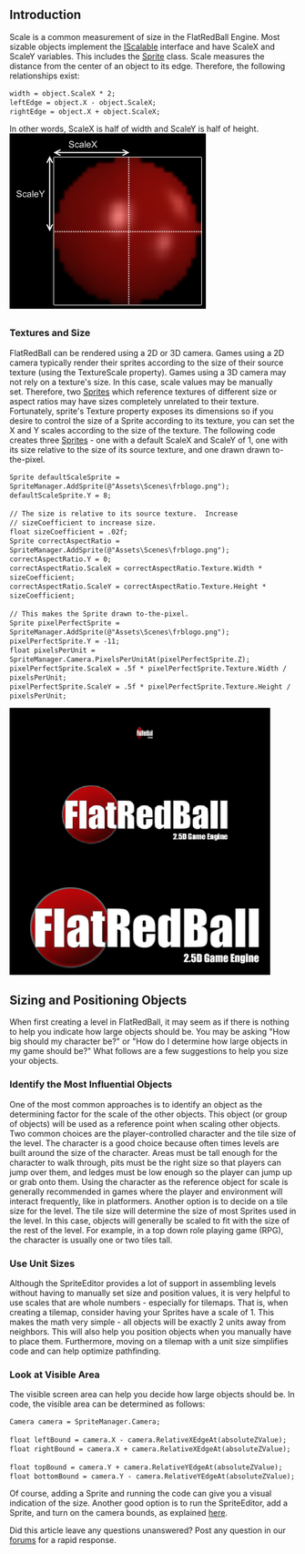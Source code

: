 ## Introduction

Scale is a common measurement of size in the FlatRedBall Engine. Most sizable objects implement the [IScalable](/frb/docs/index.php?title=FlatRedBall.Math.Geometry.IScalable.md "FlatRedBall.Math.Geometry.IScalable") interface and have ScaleX and ScaleY variables. This includes the [Sprite](/frb/docs/index.php?title=FlatRedBall.Sprite.md "FlatRedBall.Sprite") class. Scale measures the distance from the center of an object to its edge. Therefore, the following relationships exist:

    width = object.ScaleX * 2;
    leftEdge = object.X - object.ScaleX;
    rightEdge = object.X + object.ScaleX;

In other words, ScaleX is half of width and ScaleY is half of height. ![ScaleDiagram.png](/media/migrated_media-ScaleDiagram.png)

## 

### Textures and Size

FlatRedBall can be rendered using a 2D or 3D camera. Games using a 2D camera typically render their sprites according to the size of their source texture (using the TextureScale property). Games using a 3D camera may not rely on a texture's size. In this case, scale values may be manually set. Therefore, two [Sprites](/frb/docs/index.php?title=FlatRedBall.Sprite.md "FlatRedBall.Sprite") which reference textures of different size or aspect ratios may have sizes completely unrelated to their texture. Fortunately, sprite's Texture property exposes its dimensions so if you desire to control the size of a Sprite according to its texture, you can set the X and Y scales according to the size of the texture. The following code creates three [Sprites](/frb/docs/index.php?title=FlatRedBall.Sprite.md "FlatRedBall.Sprite") - one with a default ScaleX and ScaleY of 1, one with its size relative to the size of its source texture, and one drawn drawn to-the-pixel.

    Sprite defaultScaleSprite = SpriteManager.AddSprite(@"Assets\Scenes\frblogo.png");
    defaultScaleSprite.Y = 8;

    // The size is relative to its source texture.  Increase
    // sizeCoefficient to increase size.
    float sizeCoefficient = .02f;
    Sprite correctAspectRatio = SpriteManager.AddSprite(@"Assets\Scenes\frblogo.png");
    correctAspectRatio.Y = 0;
    correctAspectRatio.ScaleX = correctAspectRatio.Texture.Width * sizeCoefficient;
    correctAspectRatio.ScaleY = correctAspectRatio.Texture.Height * sizeCoefficient;

    // This makes the Sprite drawn to-the-pixel.
    Sprite pixelPerfectSprite = SpriteManager.AddSprite(@"Assets\Scenes\frblogo.png");
    pixelPerfectSprite.Y = -11;
    float pixelsPerUnit = SpriteManager.Camera.PixelsPerUnitAt(pixelPerfectSprite.Z);
    pixelPerfectSprite.ScaleX = .5f * pixelPerfectSprite.Texture.Width / pixelsPerUnit;
    pixelPerfectSprite.ScaleY = .5f * pixelPerfectSprite.Texture.Height / pixelsPerUnit;

![LogoWithDifferentScales.png](/media/migrated_media-LogoWithDifferentScales.png)

## Sizing and Positioning Objects

When first creating a level in FlatRedBall, it may seem as if there is nothing to help you indicate how large objects should be. You may be asking "How big should my character be?" or "How do I determine how large objects in my game should be?" What follows are a few suggestions to help you size your objects.

### Identify the Most Influential Objects

One of the most common approaches is to identify an object as the determining factor for the scale of the other objects. This object (or group of objects) will be used as a reference point when scaling other objects. Two common choices are the player-controlled character and the tile size of the level. The character is a good choice because often times levels are built around the size of the character. Areas must be tall enough for the character to walk through, pits must be the right size so that players can jump over them, and ledges must be low enough so the player can jump up or grab onto them. Using the character as the reference object for scale is generally recommended in games where the player and environment will interact frequently, like in platformers. Another option is to decide on a tile size for the level. The tile size will determine the size of most Sprites used in the level. In this case, objects will generally be scaled to fit with the size of the rest of the level. For example, in a top down role playing game (RPG), the character is usually one or two tiles tall.

### Use Unit Sizes

Although the SpriteEditor provides a lot of support in assembling levels without having to manually set size and position values, it is very helpful to use scales that are whole numbers - especially for tilemaps. That is, when creating a tilemap, consider having your Sprites have a scale of 1. This makes the math very simple - all objects will be exactly 2 units away from neighbors. This will also help you position objects when you manually have to place them. Furthermore, moving on a tilemap with a unit size simplifies code and can help optimize pathfinding.

### Look at Visible Area

The visible screen area can help you decide how large objects should be. In code, the visible area can be determined as follows:

    Camera camera = SpriteManager.Camera;

    float leftBound = camera.X - camera.RelativeXEdgeAt(absoluteZValue);
    float rightBound = camera.X + camera.RelativeXEdgeAt(absoluteZValue);

    float topBound = camera.Y + camera.RelativeYEdgeAt(absoluteZValue);
    float bottomBound = camera.Y - camera.RelativeYEdgeAt(absoluteZValue);

Of course, adding a Sprite and running the code can give you a visual indication of the size. Another good option is to run the SpriteEditor, add a Sprite, and turn on the camera bounds, as explained [here](/frb/docs/index.php?title=SpriteEditor_Camera.md "SpriteEditor Camera").

Did this article leave any questions unanswered? Post any question in our [forums](/frb/forum/.md) for a rapid response.
